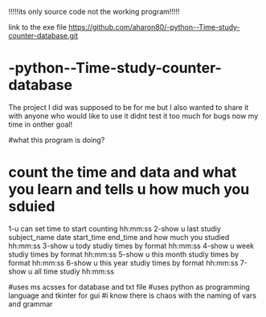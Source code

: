 !!!!!its only source code not the working program!!!!!


link to the exe file 
https://github.com/aharon80/-python--Time-study-counter-database.git

# -python--Time-study-counter-database
The project I did was supposed to be for me but I also wanted to share it with anyone who would like to use it
didnt test it too much for bugs now my time in onther goal!

#what this program is doing?
# count the time and data and what you learn and tells u how much you sduied 
1-u can set time to start counting hh:mm:ss
2-show u last studiy subject_name date start_time end_time and how much you studied hh:mm:ss
3-show u tody studiy times by format hh:mm:ss
4-show u week studiy times by format hh:mm:ss
5-show u this month studiy times by format hh:mm:ss
6-show u this year studiy times by format hh:mm:ss
7-show u all time studiy hh:mm:ss

#uses ms acsses for database and txt file
#uses python as programming language and tkinter for gui
#i know there is chaos with the naming of vars and grammar 


